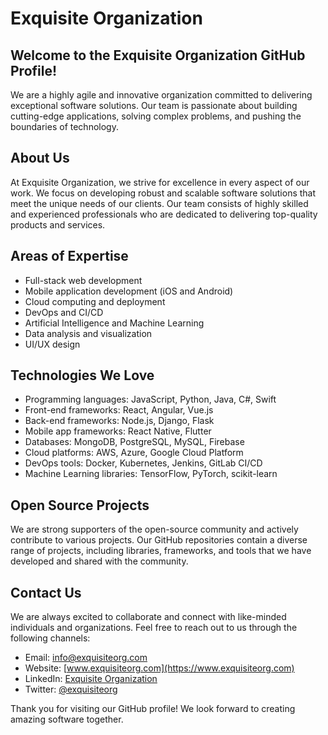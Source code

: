 # Exquisite Organization

## Welcome to the Exquisite Organization GitHub Profile!



We are a highly agile and innovative organization committed to delivering exceptional software solutions. Our team is passionate about building cutting-edge applications, solving complex problems, and pushing the boundaries of technology.

## About Us

At Exquisite Organization, we strive for excellence in every aspect of our work. We focus on developing robust and scalable software solutions that meet the unique needs of our clients. Our team consists of highly skilled and experienced professionals who are dedicated to delivering top-quality products and services.

## Areas of Expertise

- Full-stack web development
- Mobile application development (iOS and Android)
- Cloud computing and deployment
- DevOps and CI/CD
- Artificial Intelligence and Machine Learning
- Data analysis and visualization
- UI/UX design

## Technologies We Love

- Programming languages: JavaScript, Python, Java, C#, Swift
- Front-end frameworks: React, Angular, Vue.js
- Back-end frameworks: Node.js, Django, Flask
- Mobile app frameworks: React Native, Flutter
- Databases: MongoDB, PostgreSQL, MySQL, Firebase
- Cloud platforms: AWS, Azure, Google Cloud Platform
- DevOps tools: Docker, Kubernetes, Jenkins, GitLab CI/CD
- Machine Learning libraries: TensorFlow, PyTorch, scikit-learn

## Open Source Projects

We are strong supporters of the open-source community and actively contribute to various projects. Our GitHub repositories contain a diverse range of projects, including libraries, frameworks, and tools that we have developed and shared with the community.

## Contact Us

We are always excited to collaborate and connect with like-minded individuals and organizations. Feel free to reach out to us through the following channels:

- Email: info@exquisiteorg.com
- Website: [www.exquisiteorg.com](https://www.exquisiteorg.com)
- LinkedIn: [Exquisite Organization](https://www.linkedin.com/company/exquisite-organization)
- Twitter: [@exquisiteorg](https://twitter.com/exquisiteorg)

Thank you for visiting our GitHub profile! We look forward to creating amazing software together.

